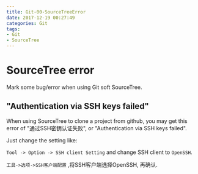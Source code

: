 ```yaml
---
title: Git-00-SourceTreeError
date: 2017-12-19 00:27:49
categories: Git
tags:
- Git
- SourceTree
---
```


# SourceTree error

Mark some bug/error when using Git soft SourceTree.

## "Authentication via SSH keys failed"

When using SourceTree to clone a project from github, you may get this error of "通过SSH密钥认证失败", or "Authentication via SSH keys failed". 

Just change the setting like:

`Tool -> Option -> SSH client Setting` and change SSH client to `OpenSSH`.

`工具->选项->SSH客户端配置` ,将SSH客户端选择OpenSSH, 再确认.